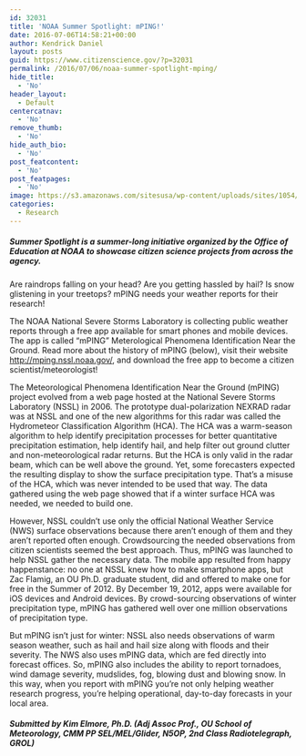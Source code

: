 ```yaml
---
id: 32031
title: 'NOAA Summer Spotlight: mPING!'
date: 2016-07-06T14:58:21+00:00
author: Kendrick Daniel
layout: posts
guid: https://www.citizenscience.gov/?p=32031
permalink: /2016/07/06/noaa-summer-spotlight-mping/
hide_title:
  - 'No'
header_layout:
  - Default
centercatnav:
  - 'No'
remove_thumb:
  - 'No'
hide_auth_bio:
  - 'No'
post_featcontent:
  - 'No'
post_featpages:
  - 'No'
image: https://s3.amazonaws.com/sitesusa/wp-content/uploads/sites/1054/2016/07/mPING-app.jpg
categories:
  - Research
---
```

##### Summer Spotlight is a summer-long initiative organized by the Office of Education at NOAA to showcase citizen science projects from across the agency.

Are raindrops falling on your head? Are you getting hassled by hail? Is snow glistening in your treetops? mPING needs your weather reports for their research!

The NOAA National Severe Storms Laboratory is collecting public weather reports through a free app available for smart phones and mobile devices. The app is called &#8220;mPING&#8221; Meterological Phenomena Identification Near the Ground. Read more about the history of mPING (below), visit their website <http://mping.nssl.noaa.gov/>, and download the free app to become a citizen scientist/meteorologist!

The Meteorological Phenomena Identification Near the Ground (mPING) project evolved from a web page hosted at the National Severe Storms Laboratory (NSSL) in 2006. The prototype dual-polarization NEXRAD radar was at NSSL and one of the new algorithms for this radar was called the Hydrometeor Classification Algorithm (HCA). The HCA was a warm-season algorithm to help identify precipitation processes for better quantitative precipitation estimation, help identify hail, and help filter out ground clutter and non-meteorological radar returns. But the HCA is only valid in the radar beam, which can be well above the ground. Yet, some forecasters expected the resulting display to show the surface precipitation type. That&#8217;s a misuse of the HCA, which was never intended to be used that way. The data gathered using the web page showed that if a winter surface HCA was needed, we needed to build one.

However, NSSL couldn&#8217;t use only the official National Weather Service (NWS) surface observations because there aren&#8217;t enough of them and they aren&#8217;t reported often enough. Crowdsourcing the needed observations from citizen scientists seemed the best approach. Thus, mPING was launched to help NSSL gather the necessary data. The mobile app resulted from happy happenstance: no one at NSSL knew how to make smartphone apps, but Zac Flamig, an OU Ph.D. graduate student, did and offered to make one for free in the Summer of 2012. By December 19, 2012, apps were available for iOS devices and Android devices. By crowd-sourcing observations of winter precipitation type, mPING has gathered well over one million observations of precipitation type.

But mPING isn&#8217;t just for winter: NSSL also needs observations of warm season weather, such as hail and hail size along with floods and their severity. The NWS also uses mPING data, which are fed directly into forecast offices. So, mPING also includes the ability to report tornadoes, wind damage severity, mudslides, fog, blowing dust and blowing snow. In this way, when you report with mPING you&#8217;re not only helping weather research progress, you&#8217;re helping operational, day-to-day forecasts in your local area.

##### Submitted by Kim Elmore, Ph.D. (Adj Assoc Prof., OU School of Meteorology, CMM PP SEL/MEL/Glider, N5OP, 2nd Class Radiotelegraph, GROL)

&nbsp;